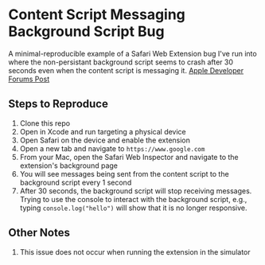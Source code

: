 # Content Script Messaging Background Script Bug

A minimal-reproducible example of a Safari Web Extension bug I've run into where the non-persistant background script seems to crash after 30 seconds even when the content script is messaging it.
[Apple Developer Forums Post](https://developer.apple.com/forums/thread/756309)

## Steps to Reproduce

1. Clone this repo
2. Open in Xcode and run targeting a physical device
3. Open Safari on the device and enable the extension
4. Open a new tab and navigate to `https://www.google.com`
5. From your Mac, open the Safari Web Inspector and navigate to the extension's background page
6. You will see messages being sent from the content script to the background script every 1 second
7. After 30 seconds, the background script will stop receiving messages. Trying to use the console to interact with the background script, e.g., typing `console.log("hello")` will show that it is no longer responsive.

## Other Notes

1. This issue does not occur when running the extension in the simulator
